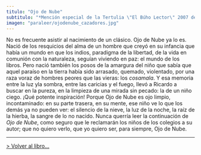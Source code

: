 ```yaml
---
titulo: "Ojo de Nube"
subtitulo: "*Mención especial de la Tertulia \"El Búho Lector\" 2007 de la Librería Cervantes, Oviedo*"
imagen: "paraleer/ojodenube_cazadores.jpg"
---
```

No es frecuente asistir al nacimiento de un clásico. Ojo de Nube ya lo es.
Nació de los resquicios del alma de un hombre que creyó en su infancia que
había un mundo en que los indios, paradigma de la libertad, de la vida en
comunión con la naturaleza, seguían viviendo en paz: el mundo de los libros.
Pero nació también los posos de la amargura del niño que sabía que aquel
paraíso en la tierra había sido arrasado, quemado, violentado, por una raza
voraz de hombres peores que las vieras: los _cosamala_. Y esa memoria entre
la luz yla sombra, entre las caricias y el fuego, llevó a Ricardo a buscar en
la pureza, en la limpieza de una mirada sin pecado: la de un niño ciego. ¡Qué
potente inspiración! Porque Ojo de Nube es ojo limpio, incontaminado: en su
parte trasera, en su mente, ese niño ve lo que los demás ya no pueden ver: el
silencio de la nieve, la luz de la noche, la raíz de la hierba, la sangre de
lo no nacido. Nunca querría leer la continuación de _Ojo de Nube_, como
seguro que le reclamarán los niños de los colegios a su autor; que no quiero
verlo, que yo quiero ser, para siempre, Ojo de Nube.

* * *

[> Volver al libro…](/ver/mislibros/ojodenube)

